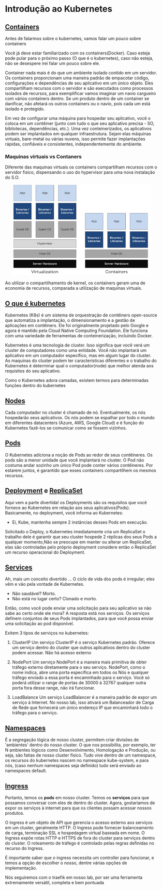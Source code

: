 # Introdução ao Kubernetes

## [Containers](https://www.docker.com/resources/what-container)

Antes de falarmos sobre o kubernetes, vamos falar um pouco sobre containers 

Você já deve estar familiarizado com os containers(Docker). Caso esteja pode pular para o próximo passo (O que é o kubernetes), caso não esteja, não se desespere irei falar um pouco sobre ele.


Container nada mais é do que um ambiente isolado contido em um servidor. Os containers proporcionam uma maneira padrão de empacotar código, configurações e dependências de seu aplicativo em um único objeto. Eles compartilham recursos com o servidor e são executados como processos isolados de recursos, para exemplificar vamos imaginar um navio cargueiro com vários containers dentro. Se um produto dentro de um container se danificar, não afetará os outros containers ou o navio, pois cada um está isolado e protegido.


Em vez de configurar uma máquina para hospedar seu aplicativo, você o coloca em um contêiner (junto com tudo o que seu aplicativo precisa - SO, bibliotecas, dependências, etc.). Uma vez conteinerizados, os aplicativos podem ser implantados em qualquer infraestrutura. Sejam elas máquinas virtuais, bare-metal ou várias nuvens, isso permite fazer implantações rápidas, confiáveis e consistentes, independentemente do ambiente.

### Maquinas virtuais vs Contaners

Diferente das maquinas virtuais os containers compartilham recursos com o servidor fisico, dispensando o uso do hypervisor para uma nova instalação do S.O.

<p align="center">
<img width="460" height="300" src="imagens/containerXVM.png">
</p>

Ao utilizar o compartilhamento de kernel, os containers geram uma de economia de recursos, comparada a utilização de maquinas virtuais.


## [O que é kubernetes](https://kubernetes.io/docs/concepts/overview/what-is-kubernetes/)

Kubernetes (K8s) é um sistema de orquestração de contêiners open-source que automatiza a implantação, o dimensionamento e a gestão de aplicações em contêiners. Ele foi originalmente projetado pelo Google e agora é mantido pela Cloud Native Computing Foundation. Ele funciona com uma variedade de ferramentas de conteinerização, incluindo Docker.

Kubernetes é uma tecnologia de cluster. Isso significa que você verá um cluster de computadores como uma entidade. Você não implantará um aplicativo em um computador específico, mas em algum lugar do cluster. As maquinas do cluster podem ter características diferentes e o trabalho do Kubernetes é determinar qual o  computador(node) que melhor atenda aos requisitos do seu aplicativo.

Como o Kubernetes adora camadas, existem termos para determinadas funções dentro do kubernetes

## [Nodes](https://kubernetes.io/docs/concepts/overview/components/#node-components)

Cada computador no cluster é chamado de nó. Eventualmente, os nós hospedarão seus aplicativos. Os nós podem se espalhar por todo o mundo em diferentes datacenters (Azure, AWS, Google Cloud) e é função do Kubernetes fazê-los se comunicar como se fossem vizinhos.

## [Pods](https://kubernetes.io/docs/concepts/workloads/pods/pod/)

O Kubernetes adiciona a noção de Pods ao redor de seus contêineres. Os pods são a menor unidade que você implantará no cluster. O Pod não costuma andar sozinho um único Pod pode conter vários contêineres. Por estarem juntos, é garantido que esses containers compartilhem os mesmos recursos.

## [Deployment](https://kubernetes.io/docs/concepts/workloads/controllers/deployment/) e [ReplicaSet](https://kubernetes.io/docs/concepts/workloads/controllers/replicaset/)

Aqui vem a parte divertida! os Deployments são os requisitos que você fornece ao Kubernetes em relação aos seus aplicativos(Pods). Basicamente, no deployment, você informa ao Kubernetes: 
* Ei, Kube, mantenha sempre 2 instâncias desses Pods em execução.

Solicitado o Deploy, o Kubernetes imediatamente cria um ReplicaSet o trabalho dele é garantir que seu cluster hospede 2 réplicas dos seus Pods a qualquer momento,Não se preocupe em manter ou alterar um ReplicaSet, elas são controladas pelo próprio deployment considere então o ReplicaSet um recurso operacional do Deployment.


## [Services](https://kubernetes.io/docs/concepts/services-networking/service/)

Ah, mais um conceito divertido ...
O ciclo de vida dos pods é irregular; eles vêm e vão pela vontade de Kubernetes.
* Não saudável? Morto.
* Não está no lugar certo? Clonado e morto.

Então, como você pode enviar uma solicitação para seu aplicativo se não sabe ao certo onde ele mora? A resposta está nos serviços.
Os serviços definem conjuntos de seus Pods implantados, para que você possa enviar uma solicitação ao pod disponível.

Exitem 3 tipos de serviços no kubernetes: 

1. ClusterIP
Um serviço ClusterIP é o serviço Kubernetes padrão. Oferece um serviço dentro do cluster que outros aplicativos dentro do cluster podem acessar. Não há acesso externo

2. NodePort 
Um serviço NodePort é a maneira mais primitiva de obter tráfego externo diretamente para o seu serviço. NodePort, como o nome indica, abre uma porta específica em todos os Nós e qualquer tráfego enviado a essa porta é encaminhado para o serviço. Você só poderá utilizar o range de portas de 30000 á 32767 qualquer outra porta fora desse range, não irá funcionar.

3. LoadBalance
Um serviço LoadBalancer é a maneira padrão de expor um serviço à Internet. No nosso lab, isso ativará um Balanceador de Carga de Rede que fornecerá um único endereço IP que encaminhará todo o tráfego para o serviço.

## [Namespaces](https://kubernetes.io/docs/concepts/overview/working-with-objects/namespaces/)

É a segregação lógica de nosso cluster, permitem criar divisões de 'ambientes' dentro do nosso cluster.
O que nos possibilita, por exemplo, ter N ambientes lógicos como Desenvolvimento, Homologação e Produção, ou seja, são fatias de nosso cluster físico.
Tudo vive dentro de um namespace, os recursos do kubernetes nascem no namespace kube-system, e para nós, (caso nenhum namespaces seja definido) tudo será enviado ao namespaces default.


## [Ingress](https://kubernetes.io/docs/concepts/services-networking/ingress/)

Portanto, temos os **pods** em nosso cluster. Temos os **serviços** para que possamos conversar com eles de dentro do cluster. Agora, gostaríamos de expor os serviços à internet para que os clientes possam acessar nossos produtos.

O ingress é um objeto de API que gerencia o acesso externo aos serviços em um cluster, geralmente HTTP. O Ingress pode fornecer balanceamento de carga, terminação SSL e hospedagem virtual baseada em nome. O Ingress expõe rotas HTTP e HTTPS de fora do cluster para serviços dentro do cluster. O roteamento de tráfego é controlado pelas regras definidas no recurso do Ingress. 

É importante saber que o ingress necessita um controller para funcionar, e temos a opção de escolher o nosso, dentre várias opções de implementação.

Nós seguiremos com o traefik em nosso lab, por ser uma ferramenta extremamente versátil, completa e bem pontuada

